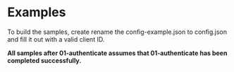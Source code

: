 # Examples
To build the samples, create rename the config-example.json to config.json and fill it out with 
a valid client ID.

**All samples after 01-authenticate assumes that 01-authenticate has been completed successfully.**